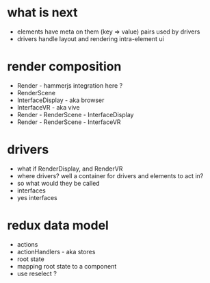 # what is next
* elements have meta on them (key => value) pairs used by drivers
* drivers handle layout and rendering intra-element ui


# render composition
* Render - hammerjs integration here ?
* RenderScene
* InterfaceDisplay - aka browser
* InterfaceVR - aka vive
* Render - RenderScene - InterfaceDisplay
* Render - RenderScene - InterfaceVR

# drivers
* what if RenderDisplay, and RenderVR
* where drivers? well a container for drivers and elements to act in?
* so what would they be called
* interfaces
* yes interfaces

# redux data model
* actions
* actionHandlers - aka stores
* root state
* mapping root state to a component 
* use reselect ?
